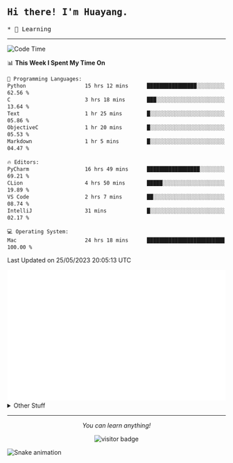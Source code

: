 <h2>
    <samp>Hi there! I'm Huayang.</samp>
</h2>
<p>
    <samp>
        * 🧐 Learning
    </samp>
</p>

<hr>

<!--START_SECTION:waka-->
![Code Time](http://img.shields.io/badge/Code%20Time-859%20hrs%2023%20mins-blue)

📊 **This Week I Spent My Time On** 

```text
💬 Programming Languages: 
Python                   15 hrs 12 mins      ████████████████░░░░░░░░░   62.56 % 
C                        3 hrs 18 mins       ███░░░░░░░░░░░░░░░░░░░░░░   13.64 % 
Text                     1 hr 25 mins        █░░░░░░░░░░░░░░░░░░░░░░░░   05.86 % 
ObjectiveC               1 hr 20 mins        █░░░░░░░░░░░░░░░░░░░░░░░░   05.53 % 
Markdown                 1 hr 5 mins         █░░░░░░░░░░░░░░░░░░░░░░░░   04.47 % 

🔥 Editors: 
PyCharm                  16 hrs 49 mins      █████████████████░░░░░░░░   69.21 % 
CLion                    4 hrs 50 mins       █████░░░░░░░░░░░░░░░░░░░░   19.89 % 
VS Code                  2 hrs 7 mins        ██░░░░░░░░░░░░░░░░░░░░░░░   08.74 % 
IntelliJ                 31 mins             █░░░░░░░░░░░░░░░░░░░░░░░░   02.17 % 

💻 Operating System: 
Mac                      24 hrs 18 mins      █████████████████████████   100.00 % 
```


 Last Updated on 25/05/2023 20:05:13 UTC
<!--END_SECTION:waka-->

<picture>
    <img src="/github-metrics.svg" alt="github metrics" style='visibility:visible'>
</picture>

<details>
  <summary>Other Stuff</summary>
  <br />
<!--   
  <p align="left">
    <img height="180em" src="https://github-readme-streak-stats.herokuapp.com/?user=GuillaumeFalourd" />
    
  </p> -->

  * 🏆 Some GitHub statistical reports:
  
  <img width="100%" src="https://github-profile-trophy.vercel.app/?username=xmchxup&column=7">
  <p align="left">  
    <img height="180em" src="https://github-readme-stats.vercel.app/api?username=xmchxup&hide_border=true&show_icons=true&include_all_commits=true&bg_color=0,EC6C6C,FFD479,FFFC79,73FA79&theme=graywhite&locale=en" />
    <img height="180em" src="https://github-readme-stats.vercel.app/api/top-langs/?username=xmchxup&hide=css,scss,html&langs_count=8&hide_border=true&layout=compact&bg_color=0,73FA79,73FDFF,D783FF&theme=graywhite&locale=en" />
  </p>
  
  <img width="100%" src="https://github-profile-summary-cards.vercel.app/api/cards/profile-details?username=xmchxup&theme=github" />
 
</a>
</details>
<hr>
<p align="center">
    <i>You can learn anything!</i>
    <p align="center">
        <img src="https://visitor-badge.laobi.icu/badge?page_id=xmchxup" alt="visitor badge"/>       
    </p>
</p>

![Snake animation](https://github.com/XmchxUp/XmchxUp/blob/output/github-contribution-grid-snake.gif)


